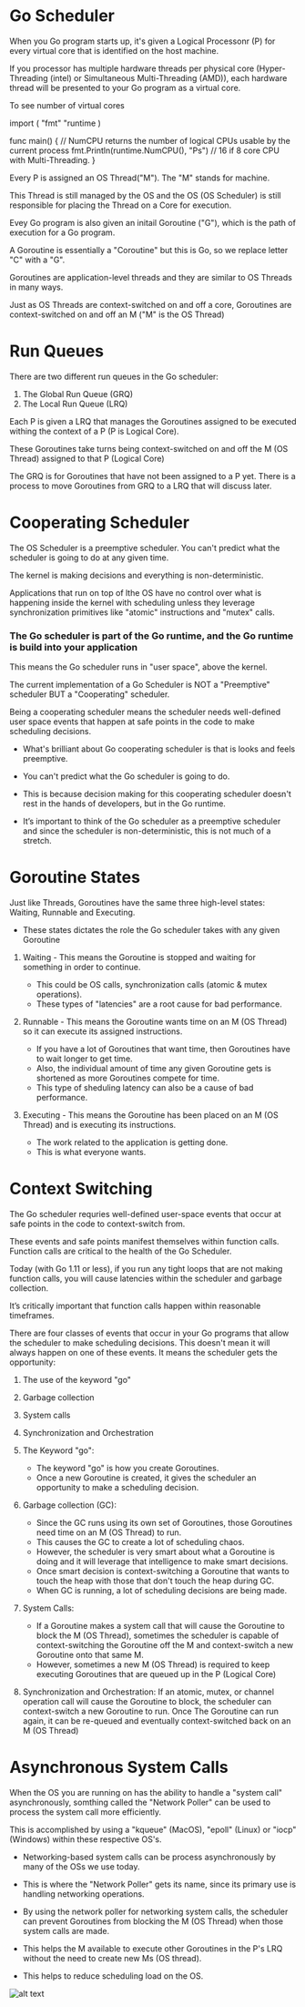# Go Scheduler 


When you Go program starts up, it's given a Logical Processonr (P) for every virtual core that is identified on the host machine. 

If you processor has multiple hardware threads per physical core (Hyper-Threading (intel) or Simultaneous Multi-Threading (AMD)), each hardware thread will be presented to your Go program as a virtual core. 

To see number of virtual cores 

import (
    "fmt"
    "runtime
)

func main() {
    // NumCPU returns the number of logical CPUs usable by the current process 
    fmt.Println(runtime.NumCPU(), "Ps") // 16 if 8 core CPU with Multi-Threading. 
}

Every P is assigned an OS Thread("M"). The "M" stands for machine. 

This Thread is still managed by the OS and the OS (OS Scheduler) is still responsible for placing the Thread on a Core for execution. 


Evey Go program is also given an initail Goroutine ("G"), which is the path of execution for a Go program. 

A Goroutine is essentially a "Coroutine" but this is Go, so we replace letter "C" with a "G". 

Goroutines are application-level threads and they are similar to OS Threads in many ways. 

Just as OS Threads are context-switched on and off a core, Goroutines are context-switched on and off an M ("M" is the OS Thread)


# Run Queues 

There are two different run queues in the Go scheduler: 
1. The Global Run Queue (GRQ)
2. The Local Run Queue (LRQ)

Each P is given a LRQ that manages the Goroutines assigned to be executed withing the context of a P (P is Logical Core).

These Goroutines take turns being context-switched on and off the M (OS Thread) assigned to that P (Logical Core) 

The GRQ is for Goroutines that have not been assigned to a P yet. 
There is a process to move Goroutines from GRQ to a LRQ that will discuss later. 

# Cooperating Scheduler 

The OS Scheduler is a preemptive scheduler. You can't predict what the scheduler is going to do at any given time.  

The kernel is making decisions and everything is non-deterministic. 

Applications that run on top of lthe OS have no control over what is happening inside the kernel with scheduling unless they leverage synchronization primitives like "atomic" instructions and "mutex" calls. 

### The Go scheduler is part of the Go runtime, and the Go runtime is build into your application

This means the Go scheduler runs in "user space", above the kernel.  

The current implementation of a Go Scheduler is NOT a "Preemptive" scheduler BUT a "Cooperating" scheduler. 

Being a cooperating scheduler means the scheduler needs well-defined user space events that happen at safe points in the code to make scheduling decisions. 

- What's brilliant about Go cooperating scheduler is that is looks and feels preemptive. 

- You can't predict what the Go scheduler is going to do. 

- This is because decision making for this cooperating scheduler doesn't rest in the hands of developers, but in the Go runtime. 

- It’s important to think of the Go scheduler as a preemptive scheduler and since the scheduler is non-deterministic, this is not much of a stretch.


# Goroutine States 

Just like Threads, Goroutines have the same three high-level states: Waiting, Runnable and Executing. 

- These states dictates the role the Go scheduler takes with any given Goroutine

1. Waiting - This means the Goroutine is stopped and waiting for something in order to continue. 
    - This could be OS calls, synchronization calls (atomic & mutex operations).
    - These types of "latencies" are a root cause for bad performance. 

2. Runnable - This means the Goroutine wants time on an M (OS Thread) so it can execute its assigned instructions. 
    - If you have a lot of Goroutines that want time, then Goroutines have to wait longer to get time. 
    - Also, the individual amount of time any given Goroutine gets is shortened as more Goroutines compete for time. 
    - This type of sheduling latency can also be a cause of bad performance. 


3. Executing - This means the Goroutine has been placed on an M (OS Thread) and is executing its instructions. 
    - The work related to the application is getting done. 
    - This is what everyone wants.


# Context Switching 

The Go scheduler requries well-defined user-space events that occur at safe points in the code to context-switch from. 

These events and safe points manifest themselves within function calls. Function calls are critical to the health of the Go Scheduler. 

Today (with Go 1.11 or less), if you run any tight loops that are not making function calls, you will cause latencies within the scheduler and garbage collection.

It’s critically important that function calls happen within reasonable timeframes.


There are four classes of events that occur in your Go programs that allow the scheduler to make scheduling decisions. This doesn't mean it will always happen on one of these events. It means the scheduler gets the opportunity: 

1. The use of the keyword "go" 
2. Garbage collection 
3. System calls 
4. Synchronization and Orchestration 

1. The Keyword "go": 
    - The keyword "go" is how you create Goroutines.
    - Once a new Goroutine is created, it gives the scheduler an opportunity to make a scheduling decision. 

2. Garbage collection (GC): 
    - Since the GC runs using its own set of Goroutines, those Goroutines need time on an M (OS Thread) to run. 
    - This causes the GC to create a lot of scheduling chaos. 
    - However, the scheduler is very smart about what a Goroutine is doing and it will leverage that intelligence to make smart decisions. 
    - Once smart decision is context-switching a Goroutine that wants to touch the heap with those that don't touch the heap during GC. 
    - When GC is running, a lot of scheduling decisions are being made. 

3. System Calls: 
    - If a Goroutine makes a system call that will cause the Goroutine to block the M (OS Thread), sometimes the scheduler is capable of context-switching the Goroutine off the M and context-switch a new Goroutine onto that same M. 
    - However, sometimes a new M (OS Thread) is required to keep executing Goroutines that are queued up in the P (Logical Core)

4. Synchronization and Orchestration: 
    If an atomic, mutex, or channel operation call will cause the Goroutine to block, the scheduler can context-switch a new Goroutine to run. Once The Goroutine can run again, it can be re-queued and eventually context-switched back on an M (OS Thread)



# Asynchronous System Calls

When the OS you are running on has the ability to handle a "system call" asynchronously, somthing called the "Network Poller" can be used to process the system call more efficiently. 

This is accomplished by using a "kqueue" (MacOS), "epoll" (Linux) or "iocp" (Windows) within these respective OS's. 


- Networking-based system calls can be process asynchronously by many of the OSs we use today. 

- This is where the "Network Poller" gets its name, since its primary use is handling networking operations.  

- By using the network poller for networking system calls, the scheduler can prevent Goroutines from blocking the M (OS Thread) when those system calls are made. 

- This helps the M available to execute other Goroutines in the P's LRQ without the need to create new Ms (OS thread). 

- This helps to reduce scheduling load on the OS. 


![alt text](https://www.ardanlabs.com/images/goinggo/94_figure3.png)